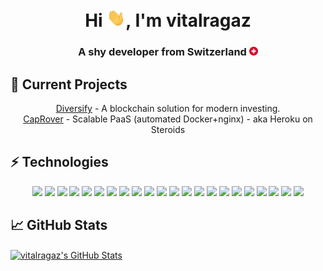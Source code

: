 <h1 align="center">Hi <img src="./assets/hand_wave.gif" width="30px">, I'm vitalragaz</h1> 

<h3 align="center">A shy developer from Switzerland <img src="./assets/switzerland.svg" width="14"/> </h3>


## 🌱 Current Projects
<p align="center">
  <a href="https://github.com/Diversify-io/diversify-core">Diversify</a> - A blockchain solution for modern investing. <br />
<a href="https://github.com/caprover/caprover">CapRover</a> - Scalable PaaS (automated Docker+nginx) - aka Heroku on Steroids <br />
</p>

## ⚡ Technologies

<!--<p align="center">
Check my <a href="https://radar.thoughtworks.com/?sheetId=https%3A%2F%2Fdocs.google.com%2Fspreadsheets%2Fd%2F124Ww661HfmuEW2h5z3TU2bgIXMdNdvUlCPh7cDrQBKQ%2Fedit%23gid%3D0">TechRadar</a>. In short? Alright here is a quick summary:
</p>!-->
<p align="center">

<!-- JS Stack !-->
<img src="https://img.shields.io/badge/javascript-F7DF1E.svg?&style=for-the-badge&logo=javascript&logoColor=white" height="25"/>
<img src="https://img.shields.io/badge/-TypeScript-007ACC.svg?&style=for-the-badge&logo=typescript&logoColor=white" height="25"/>
<img src="https://img.shields.io/badge/-NextJs-000000.svg?&style=for-the-badge&logo=next.js&logoColor=white" height="25"/>
<img src="https://img.shields.io/badge/-NodeJs-6cc048.svg?&style=for-the-badge&logo=node.js&logoColor=white" height="25"/>
<img src="https://img.shields.io/badge/-React-14cbea.svg?&style=for-the-badge&logo=react&logoColor=white" height="25"/>
<img src="https://img.shields.io/badge/-React_Native-000000.svg?&style=for-the-badge&logo=react&logoColor=white" height="25"/>
<img src="https://img.shields.io/badge/-Cypress-17202C.svg?&style=for-the-badge&logo=cypress&logoColor=white" height="25"/>
<img src="https://img.shields.io/badge/-GraphQL-E10098.svg?&style=for-the-badge&logo=graphql&logoColor=white" height="25"/>
<img src="https://img.shields.io/badge/-TailwindCss-06B6D4.svg?&style=for-the-badge&logo=tailwindcss&logoColor=white" height="25"/>
<!-- Blockchain !-->
<img src="https://img.shields.io/badge/Solidity-dddddd.svg?&style=for-the-badge&logo=solidity&logoColor=black" height="25"/>
  <!-- C# Stack !-->
<img src="https://img.shields.io/badge/c_sharp-189f20.svg?&style=for-the-badge&logo=c-sharp&logoColor=white" height="25"/>
<img src="https://img.shields.io/badge/.net_5-6a4097.svg?&style=for-the-badge&logo=.net&logoColor=white" height="25"/>

<!-- Databases !-->
<img src="https://img.shields.io/badge/-MongoDB-15a551.svg?&style=for-the-badge&logo=mongodb&logoColor=white" height="25"/>
<img src="https://img.shields.io/badge/MSSQL-cc2927.svg?&style=for-the-badge&logo=microsoft-sql-server&logoColor=white" height="25"/>
<img src="https://img.shields.io/badge/-PostgreSQL-336791.svg?&style=for-the-badge&logo=postgresql&logoColor=white" height="25"/>
<img src="https://img.shields.io/badge/sqlite-003B57.svg?&style=for-the-badge&logo=sqlite&logoColor=white" height="25"/>

<!-- Cloud !-->
<img src="https://img.shields.io/badge/-Azure-232F7E.svg?&style=for-the-badge&logo=microsoft-azure&logoColor=white" height="25"/>
<img src="https://img.shields.io/badge/firebase-FFCA28.svg?&style=for-the-badge&logo=firebase&logoColor=white" height="25"/>


<!-- Tools !-->
<img src="https://img.shields.io/badge/Docker-007ACC.svg?&style=for-the-badge&logo=docker&logoColor=white" height="25"/>
<img src="https://img.shields.io/badge/Kubernetes-326CE5.svg?&style=for-the-badge&logo=kubernetes&logoColor=white" height="25"/>
<img src="https://img.shields.io/badge/-Github-000.svg?&style=for-the-badge&logo=github&logoColor=white" height="25"/>
<img src="https://img.shields.io/badge/VS%20Code-007ACC.svg?&style=for-the-badge&logo=visual-studio-code&logoColor=white" height="25"/>
</p>


## &#x1f4c8; GitHub Stats
<a href="https://github.com/vitalragaz/vitalragaz">
  <img align="center" src="https://github-readme-stats.vercel.app/api?username=vitalragaz&show_icons=true&line_height=27&count_private=true&title_color=ffffff&text_color=c9cacc&icon_color=9e9e9e&bg_color=1d1f21&hide=stars" alt="vitalragaz's GitHub Stats" />
</a>


<!--
For ICON With Text
    https://img.shields.io/badge/HereText-FF9800.svg?&style=for-the-badge&logo=HereIconName&logoColor=white
    
For Github Stats
    https://github-readme-stats.vercel.app/api?username=HereUsername&show_icons=true
-->
